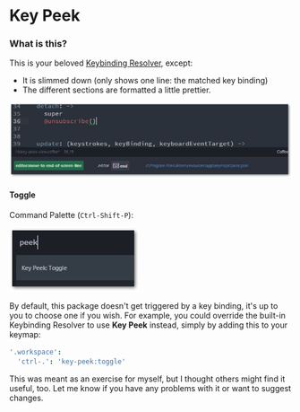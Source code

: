 # Key Peek

### What is this?

This is your beloved [Keybinding Resolver](https://atom.io/packages/keybinding-resolver), except:
* It is slimmed down (only shows one line: the matched key binding)
* The different sections are formatted a little prettier.

![A spankin' screenshot](./screenshot/screenshot1.jpg)

#### Toggle

Command Palette (`Ctrl-Shift-P`):

![A spankin' screenshot](./screenshot/screenshot2.jpg)

By default, this package doesn't get triggered by a key binding, it's up to you to choose one if you wish.
For example, you could override the built-in Keybinding Resolver to use **Key Peek** instead, simply by adding this to your keymap:

```cson
'.workspace':
  'ctrl-.': 'key-peek:toggle'
```

This was meant as an exercise for myself, but I thought others might find it useful, too.
Let me know if you have any problems with it or want to suggest changes.
